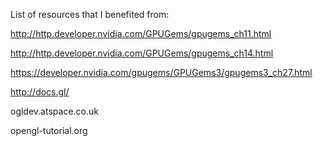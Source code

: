 List of resources that I benefited from:

http://http.developer.nvidia.com/GPUGems/gpugems_ch11.html

http://http.developer.nvidia.com/GPUGems/gpugems_ch14.html

https://developer.nvidia.com/gpugems/GPUGems3/gpugems3_ch27.html

http://docs.gl/

ogldev.atspace.co.uk

opengl-tutorial.org